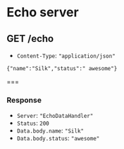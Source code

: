 # Echo server

## GET /echo

* `Content-Type`: `"application/json"`

```
{"name":"Silk","status":" awesome"}
```

===

### Response

* `Server`: `"EchoDataHandler"`
* `Status`: `200`
* `Data.body.name`: `"Silk"`
* `Data.body.status`: `"awesome"`
